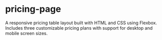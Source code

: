 # pricing-page

A responsive pricing table layout built with HTML and CSS using Flexbox. Includes three customizable pricing plans with support for desktop and mobile screen sizes.
